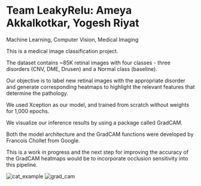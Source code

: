 # Team LeakyRelu: Ameya Akkalkotkar, Yogesh Riyat
Machine Learning, Computer Vision, Medical Imaging

This is a medical image classification project. 

The dataset contains ~85K retinal images with four classes - three disorders (CNV, DME, Drusen) and a Normal class (baseline).

Our objective is to label new retinal images with the appropriate disorder and generate corresponding heatmaps to highlight the relevant features that determine the pathology.

We used Xception as our model, and trained from scratch without weights for 1,000 epochs. 

We visualize our inference results by using a package called GradCAM. 

Both the model architecture and the GradCAM functions were developed by Francois Chollet from Google.

This is a work in progress and the next step for improving the accuracy of the GradCAM heatmaps would be to incorporate occlusion sensitivity into this pipeline.

![cat_example](https://user-images.githubusercontent.com/6412336/182632494-9616b666-6b22-4eb6-bbbb-d70dd924ccb5.jpg) ![grad_cam](https://user-images.githubusercontent.com/6412336/182632498-e1cf0d45-25d6-489f-b53f-dbc2b1fcd48e.png)
